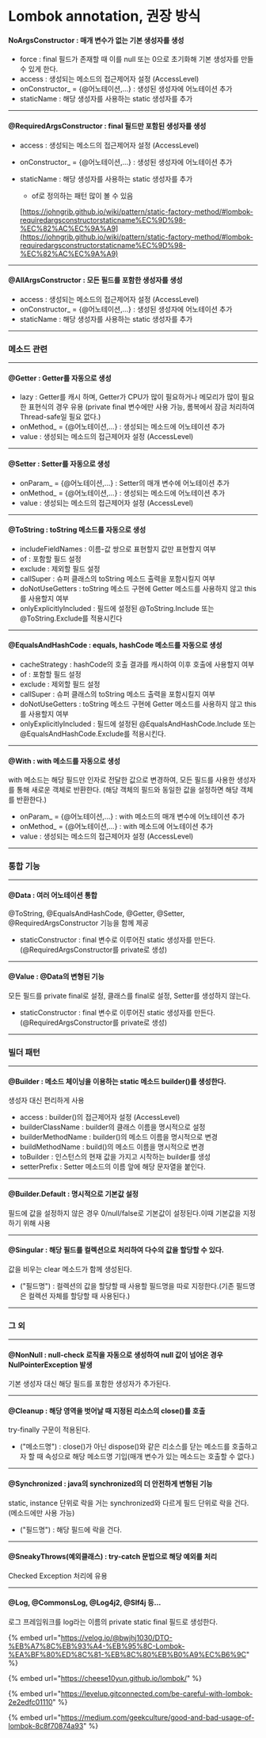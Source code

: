 # Lombok annotation, 권장 방식

#### NoArgsConstructor : 매개 변수가 없는 기본 생성자를 생성

* force : final 필드가 존재할 때 이를 null 또는 0으로 초기화해 기본 생성자를 만들 수 있게 한다.
* access : 생성되는 메소드의 접근제어자 설정 (AccessLevel)
* onConstructor\_ = {@어노테이션,...} : 생성된 생성자에 어노테이션 추가
* staticName : 해당 생성자를 사용하는 static 생성자를 추가

***

#### @RequiredArgsConstructor : final 필드만 포함된 생성자를 생성

* access : 생성되는 메소드의 접근제어자 설정 (AccessLevel)
* onConstructor\_ = {@어노테이션,...} : 생성된 생성자에 어노테이션 추가
*   staticName : 해당 생성자를 사용하는 static 생성자를 추가

    * of로 정의하는 패턴 많이 볼 수 있음

    [https://johngrib.github.io/wiki/pattern/static-factory-method/#lombok-requiredargsconstructorstaticname%EC%9D%98-%EC%82%AC%EC%9A%A9](https://johngrib.github.io/wiki/pattern/static-factory-method/#lombok-requiredargsconstructorstaticname%EC%9D%98-%EC%82%AC%EC%9A%A9)

***

#### @AllArgsConstructor : 모든 필드를 포함한 생성자를 생성

* access : 생성되는 메소드의 접근제어자 설정 (AccessLevel)
* onConstructor\_ = {@어노테이션,...} : 생성된 생성자에 어노테이션 추가
* staticName : 해당 생성자를 사용하는 static 생성자를 추가

***

### 메소드 관련

***

#### @Getter : Getter를 자동으로 생성

* lazy : Getter를 캐시 하며, Getter가 CPU가 많이 필요하거나 메모리가 많이 필요한 표현식의 경우 유용 (private final 변수에만 사용 가능, 롬복에서 잠금 처리하여 Thread-safe일 필요 없다.)
* onMethod\_ = {@어노테이션,...} : 생성되는 메소드에 어노테이션 추가
* value : 생성되는 메소드의 접근제어자 설정 (AccessLevel)

***

#### @Setter : Setter를 자동으로 생성

* onParam\_ = {@어노테이션,...} : Setter의 매개 변수에 어노테이션 추가
* onMethod\_ = {@어노테이션,...} : 생성되는 메소드에 어노테이션 추가
* value : 생성되는 메소드의 접근제어자 설정 (AccessLevel)

***

#### @ToString : toString 메소드를 자동으로 생성

* includeFieldNames : 이름-값 쌍으로 표현할지 값만 표현할지 여부
* of : 포함할 필드 설정
* exclude : 제외할 필드 설정
* callSuper : 슈퍼 클래스의 toString 메소드 출력을 포함시킬지 여부
* doNotUseGetters : toString 메소드 구현에 Getter 메소드를 사용하지 않고 this를 사용할지 여부
* onlyExplicitlyIncluded : 필드에 설정된 @ToString.Include 또는 @ToString.Exclude를 적용시킨다

***

#### @EqualsAndHashCode : equals, hashCode 메소드를 자동으로 생성

* cacheStrategy : hashCode의 호출 결과를 캐시하여 이후 호출에 사용할지 여부
* of : 포함할 필드 설정
* exclude : 제외할 필드 설정
* callSuper : 슈퍼 클래스의 toString 메소드 출력을 포함시킬지 여부
* doNotUseGetters : toString 메소드 구현에 Getter 메소드를 사용하지 않고 this를 사용할지 여부
* onlyExplicitlyIncluded : 필드에 설정된 @EqualsAndHashCode.Include 또는 @EqualsAndHashCode.Exclude를 적용시킨다.

***

#### @With : with 메소드를 자동으로 생성

with 메소드는 해당 필드만 인자로 전달한 값으로 변경하여, 모든 필드를 사용한 생성자를 통해 새로운 객체로 반환한다. (해당 객체의 필드와 동일한 값을 설정하면 해당 객체를 반환한다.)

* onParam\_ = {@어노테이션,...} : with 메소드의 매개 변수에 어노테이션 추가
* onMethod\_ = {@어노테이션,...} : with 메소드에 어노테이션 추가
* value : 생성되는 메소드의 접근제어자 설정 (AccessLevel)

***

### 통합 기능

***

#### @Data : 여러 어노테이션 통합

@ToString, @EqualsAndHashCode, @Getter, @Setter, @RequiredArgsConstructor 기능을 함께 제공

* staticConstructor : final 변수로 이루어진 static 생성자를 만든다. (@RequiredArgsConstructor를 private로 생성)

***

#### @Value : @Data의 변형된 기능

모든 필드를 private final로 설정, 클래스를 final로 설정, Setter를 생성하지 않는다.

* staticConstructor : final 변수로 이루어진 static 생성자를 만든다. (@RequiredArgsConstructor를 private로 생성)

***

### 빌더 패턴

***

#### @Builder : 메소드 체이닝을 이용하는 static 메소드 builder()를 생성한다.

생성자 대신 편리하게 사용

* access : builder()의 접근제어자 설정 (AccessLevel)
* builderClassName : builder의 클래스 이름을 명시적으로 설정
* builderMethodName : builder()의 메소드 이름을 명시적으로 변경
* buildMethodName : build()의 메소드 이름을 명시적으로 변경
* toBuilder : 인스턴스의 현재 값을 가지고 시작하는 builder를 생성
* setterPrefix : Setter 메소드의 이름 앞에 해당 문자열을 붙인다.

***

#### @Builder.Default : 명시적으로 기본값 설정

필드에 값을 설정하지 않은 경우 0/null/false로 기본값이 설정된다.이때 기본값을 지정하기 위해 사용

***

#### @Singular : 해당 필드를 컬렉션으로 처리하여 다수의 값을 할당할 수 있다.

값을 비우는 clear 메소드가 함께 생성된다.

* ("필드명") : 컬렉션의 값을 할당할 때 사용할 필드명을 따로 지정한다.(기존 필드명은 컬렉션 자체를 할당할 때 사용된다.)

***

### 그 외

***

#### @NonNull : null-check 로직을 자동으로 생성하여 null 값이 넘어온 경우 NulPointerException 발생

기본 생성자 대신 해당 필드를 포함한 생성자가 추가된다.

***

#### @Cleanup : 해당 영역을 벗어날 때 지정된 리소스의 close()를 호출

try-finally 구문이 적용된다.

* ("메소드명") : close()가 아닌 dispose()와 같은 리소스를 닫는 메소드를 호출하고자 할 때 속성으로 해당 메소드명 기입(매개 변수가 있는 메소드는 호출할 수 없다.)

***

#### @Synchronized : java의 synchronized의 더 안전하게 변형된 기능

static, instance 단위로 락을 거는 synchronized와 다르게 필드 단위로 락을 건다. (메소드에만 사용 가능)

* ("필드명") : 해당 필드에 락을 건다.

***

#### @SneakyThrows(예외클래스) : try-catch 문법으로 해당 예외를 처리

Checked Exception 처리에 유용

***

#### @Log, @CommonsLog, @Log4j2, @Slf4j 등...

로그 프레임워크를 log라는 이름의 private static final 필드로 생성한다.



{% embed url="https://velog.io/@bwjhj1030/DTO-%EB%A7%8C%EB%93%A4-%EB%95%8C-Lombok-%EA%BF%80%ED%8C%81-%EB%8C%80%EB%B0%A9%EC%B6%9C" %}

{% embed url="https://cheese10yun.github.io/lombok/" %}

{% embed url="https://levelup.gitconnected.com/be-careful-with-lombok-2e2edfc01110" %}

{% embed url="https://medium.com/geekculture/good-and-bad-usage-of-lombok-8c8f70874a93" %}

